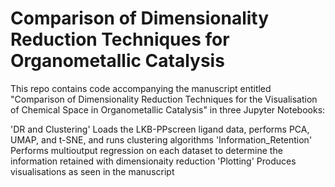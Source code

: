 # Comparison of Dimensionality Reduction Techniques for Organometallic Catalysis

This repo contains code accompanying the manuscript entitled "Comparison of Dimensionality Reduction Techniques for the Visualisation of Chemical Space in Organometallic Catalysis" in three Jupyter Notebooks:

'DR and Clustering' Loads the LKB-PPscreen ligand data, performs PCA, UMAP, and t-SNE, and runs clustering algorithms
'Information_Retention' Performs multioutput regression on each dataset to determine the information retained with dimensionaity reduction
'Plotting' Produces visualisations as seen in the manuscript
